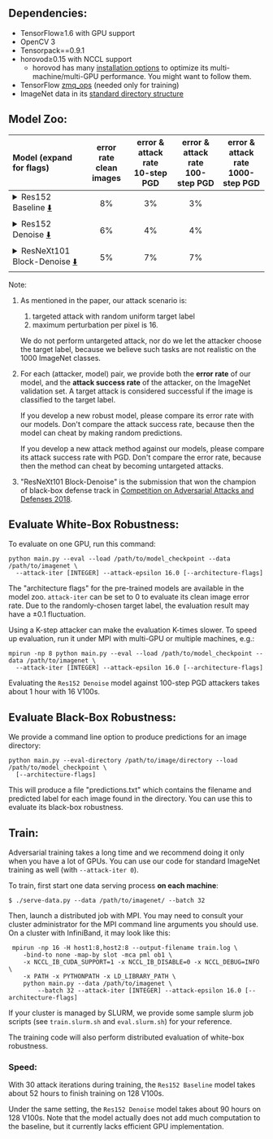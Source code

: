 
## Dependencies:

+ TensorFlow≥1.6 with GPU support
+ OpenCV 3
+ Tensorpack==0.9.1
+ horovod≥0.15 with NCCL support
  + horovod has many [installation options](https://github.com/uber/horovod/blob/master/docs/gpus.md) to optimize its multi-machine/multi-GPU performance.
    You might want to follow them.
+ TensorFlow [zmq_ops](https://github.com/tensorpack/zmq_ops) (needed only for training)
+ ImageNet data in its [standard directory structure](https://tensorpack.readthedocs.io/modules/dataflow.dataset.html#tensorpack.dataflow.dataset.ILSVRC12)


## Model Zoo:

| Model (expand for flags)                                                                                                                      | error rate <br/> clean images | error & attack rate <br/> 10-step PGD | error & attack rate <br/> 100-step PGD | error & attack rate <br/> 1000-step PGD |
|:----------------------------------------------------------------------------------------------------------------------------------------------|:-----------------------------:|:-------------------------------------:|:--------------------------------------:|-----------------------------------------|
| <details><summary>Res152 Baseline [:arrow_down:](R152) </summary> `--arch ResNet -d 152`</details>                                            | 8%                            | 3%                                    | 3%                                     |                                         |
| <details><summary>Res152 Denoise  [:arrow_down:](R152Denoise) </summary> `--arch ResNetDenoise -d 152`</details>                              | 6%                            | 4%                                    | 4%                                     |                                         |
| <details><summary>ResNeXt101 Block-Denoise  [:arrow_down:](X101BlockDenoise) </summary>`--arch ResNeXtBlockDenoise` <br/> `-d 101` </details> | 5%                            | 7%                                    | 7%                                     |                                         |

[R152]: http://url.npz
[R152Denoise]: http://url.npz
[X101BlockDenoise]: http://url.npz

Note:

1. As mentioned in the paper, our attack scenario is:

   1. targeted attack with random uniform target label
   2. maximum perturbation per pixel is 16.

   We do not perform untargeted attack, nor do we let the attacker choose the target label,
   because we believe such tasks are not realistic on the 1000 ImageNet classes.

2. For each (attacker, model) pair, we provide both the __error rate__ of our model,
   and the __attack success rate__ of the attacker, on the ImageNet validation set.
   A target attack is considered successful if the image is classified to the target label.

   If you develop a new robust model, please compare its error rate with our models.
   Don't compare the attack success rate, because then the model can cheat by making random predictions.

   If you develop a new attack method against our models,
   please compare its attack success rate with PGD.
   Don't compare the error rate, because then the method can cheat by becoming
   untargeted attacks.

3. "ResNeXt101 Block-Denoise" is the submission that won the champion of
   black-box defense track in [Competition on Adversarial Attacks and Defenses 2018](https://en.caad.geekpwn.org/).


## Evaluate White-Box Robustness:

To evaluate on one GPU, run this command:
```
python main.py --eval --load /path/to/model_checkpoint --data /path/to/imagenet \
  --attack-iter [INTEGER] --attack-epsilon 16.0 [--architecture-flags]
```

The "architecture flags" for the pre-trained models are available in the model zoo.
`attack-iter` can be set to 0 to evaluate its clean image error rate.
Due to the randomly-chosen target label, the evaluation result may have a ±0.1 fluctuation.

Using a K-step attacker can make the evaluation K-times slower.
To speed up evaluation, run it under MPI with multi-GPU or multiple machines, e.g.:

```
mpirun -np 8 python main.py --eval --load /path/to/model_checkpoint --data /path/to/imagenet \
  --attack-iter [INTEGER] --attack-epsilon 16.0 [--architecture-flags]
```

Evaluating the `Res152 Denoise` model against 100-step PGD attackers takes about 1 hour with 16 V100s.


## Evaluate Black-Box Robustness:

We provide a command line option to produce predictions for an image directory:
```
python main.py --eval-directory /path/to/image/directory --load /path/to/model_checkpoint \
  [--architecture-flags]
```

This will produce a file "predictions.txt" which contains the filename and
predicted label for each image found in the directory.
You can use this to evaluate its black-box robustness.

## Train:

Adversarial training takes a long time and we recommend doing it only when you have a lot of GPUs.
You can use our code for standard ImageNet training as well (with `--attack-iter 0`).

To train, first start one data serving process __on each machine__:
```
$ ./serve-data.py --data /path/to/imagenet/ --batch 32
```

Then, launch a distributed job with MPI. You may need to consult your cluster
administrator for the MPI command line arguments you should use.
On a cluster with InfiniBand, it may look like this:

```
 mpirun -np 16 -H host1:8,host2:8 --output-filename train.log \
    -bind-to none -map-by slot -mca pml ob1 \
    -x NCCL_IB_CUDA_SUPPORT=1 -x NCCL_IB_DISABLE=0 -x NCCL_DEBUG=INFO \
    -x PATH -x PYTHONPATH -x LD_LIBRARY_PATH \
    python main.py --data /path/to/imagenet \
        --batch 32 --attack-iter [INTEGER] --attack-epsilon 16.0 [--architecture-flags]
```

If your cluster is managed by SLURM, we provide some sample slurm job scripts
(see `train.slurm.sh` and `eval.slurm.sh`) for your reference.

The training code will also perform distributed evaluation of white-box robustness.

### Speed:

With 30 attack iterations during training,
the `Res152 Baseline` model takes about 52 hours to finish training on 128 V100s.

Under the same setting, the `Res152 Denoise` model takes about 90 hours on 128 V100s.
Note that the model actually does not add much computation to the baseline,
but it currently lacks efficient GPU implementation.
